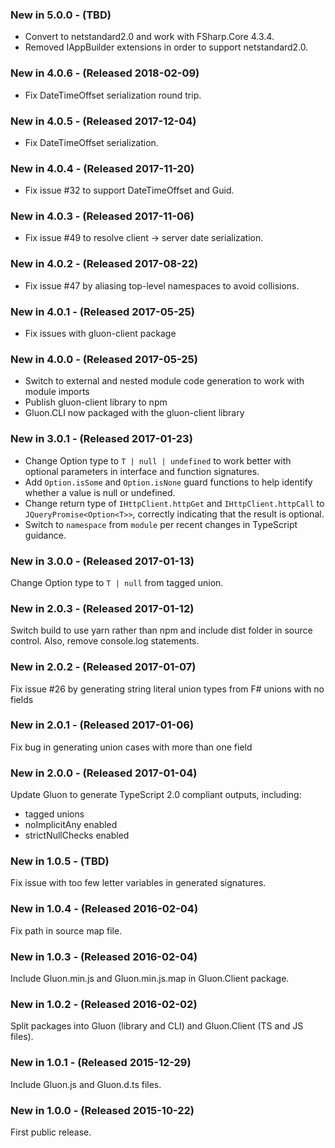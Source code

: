 ### New in 5.0.0 - (TBD)
* Convert to netstandard2.0 and work with FSharp.Core 4.3.4.
* Removed IAppBuilder extensions in order to support netstandard2.0.

### New in 4.0.6 - (Released 2018-02-09)
* Fix DateTimeOffset serialization round trip.

### New in 4.0.5 - (Released 2017-12-04)
* Fix DateTimeOffset serialization.

### New in 4.0.4 - (Released 2017-11-20)
* Fix issue #32 to support DateTimeOffset and Guid.

### New in 4.0.3 - (Released 2017-11-06)
* Fix issue #49 to resolve client -> server date serialization.

### New in 4.0.2 - (Released 2017-08-22)
* Fix issue #47 by aliasing top-level namespaces to avoid collisions.

### New in 4.0.1 - (Released 2017-05-25)
* Fix issues with gluon-client package

### New in 4.0.0 - (Released 2017-05-25)
* Switch to external and nested module code generation to work with module imports
* Publish gluon-client library to npm
* Gluon.CLI now packaged with the gluon-client library

### New in 3.0.1 - (Released 2017-01-23)
* Change Option type to `T | null | undefined` to work better with optional parameters in interface and function signatures.
* Add `Option.isSome` and `Option.isNone` guard functions to help identify whether a value is null or undefined.
* Change return type of `IHttpClient.httpGet` and `IHttpClient.httpCall` to `JQueryPromise<Option<T>>`, correctly indicating that the result is optional.
* Switch to `namespace` from `module` per recent changes in TypeScript guidance.

### New in 3.0.0 - (Released 2017-01-13)
Change Option type to `T | null` from tagged union.

### New in 2.0.3 - (Released 2017-01-12)
Switch build to use yarn rather than npm and include dist folder in source control. Also, remove console.log statements.

### New in 2.0.2 - (Released 2017-01-07)
Fix issue #26 by generating string literal union types from F# unions with no fields

### New in 2.0.1 - (Released 2017-01-06)
Fix bug in generating union cases with more than one field

### New in 2.0.0 - (Released 2017-01-04)
Update Gluon to generate TypeScript 2.0 compliant outputs, including:

* tagged unions
* noImplicitAny enabled
* strictNullChecks enabled

### New in 1.0.5 - (TBD)
Fix issue with too few letter variables in generated signatures.

### New in 1.0.4 - (Released 2016-02-04)
Fix path in source map file.

### New in 1.0.3 - (Released 2016-02-04)
Include Gluon.min.js and Gluon.min.js.map in Gluon.Client package.

### New in 1.0.2 - (Released 2016-02-02)
Split packages into Gluon (library and CLI) and Gluon.Client (TS and JS files).

### New in 1.0.1 - (Released 2015-12-29)
Include Gluon.js and Gluon.d.ts files.

### New in 1.0.0 - (Released 2015-10-22)
First public release.
